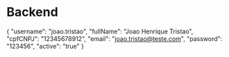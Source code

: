 # Backend

{
    "username": "joao.tristao",
    "fullName": "Joao Henrique Tristao",
    "cpfCNPJ": "12345678912",
    "email": "joao.tristao@teste.com",
    "password": "123456",
    "active": "true"
}